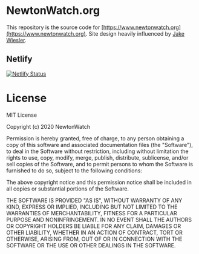 # NewtonWatch.org

This repository is the source code for [https://www.newtonwatch.org](https://www.newtonwatch.org). Site design heavily influenced by [Jake Wiesler](https://github.com/jakewies/jakewiesler.com).

## Netlify
[![Netlify Status](https://api.netlify.com/api/v1/badges/64f14f8a-7135-40f5-9ad3-a4254da4511d/deploy-status)](https://app.netlify.com/sites/newtonwatch/deploys)

License
===

MIT License

Copyright (c) 2020 NewtonWatch

Permission is hereby granted, free of charge, to any person obtaining a copy
of this software and associated documentation files (the "Software"), to deal
in the Software without restriction, including without limitation the rights
to use, copy, modify, merge, publish, distribute, sublicense, and/or sell
copies of the Software, and to permit persons to whom the Software is
furnished to do so, subject to the following conditions:

The above copyright notice and this permission notice shall be included in all
copies or substantial portions of the Software.

THE SOFTWARE IS PROVIDED "AS IS", WITHOUT WARRANTY OF ANY KIND, EXPRESS OR
IMPLIED, INCLUDING BUT NOT LIMITED TO THE WARRANTIES OF MERCHANTABILITY,
FITNESS FOR A PARTICULAR PURPOSE AND NONINFRINGEMENT. IN NO EVENT SHALL THE
AUTHORS OR COPYRIGHT HOLDERS BE LIABLE FOR ANY CLAIM, DAMAGES OR OTHER
LIABILITY, WHETHER IN AN ACTION OF CONTRACT, TORT OR OTHERWISE, ARISING FROM,
OUT OF OR IN CONNECTION WITH THE SOFTWARE OR THE USE OR OTHER DEALINGS IN THE
SOFTWARE.